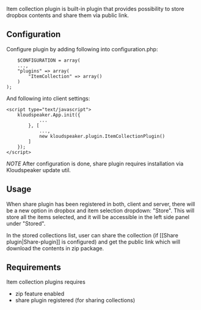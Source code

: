Item collection plugin is built-in plugin that provides possibility to store dropbox contents and share them via public link.

## Configuration

Configure plugin by adding following into configuration.php:


        $CONFIGURATION = array(
		...,
		"plugins" => array(
			"ItemCollection" => array()
		)
	);

And following into client settings:


	<script type="text/javascript">
		kloudspeaker.App.init({
				...
			}, [
				...,
				new kloudspeaker.plugin.ItemCollectionPlugin()
			]
		});
	</script>

*NOTE* After configuration is done, share plugin requires installation via Kloudspeaker update util.

## Usage

When share plugin has been registered in both, client and server, there will be a new option in dropbox and item selection dropdown: "Store". This will store all the items selected, and it will be accessible in the left side panel under "Stored".

In the stored collections list, user can share the collection (if [[Share plugin|Share-plugin]] is configured) and get the public link which will download the contents in zip package.

## Requirements

Item collection plugins requires
  * zip feature enabled
  * share plugin registered (for sharing collections)